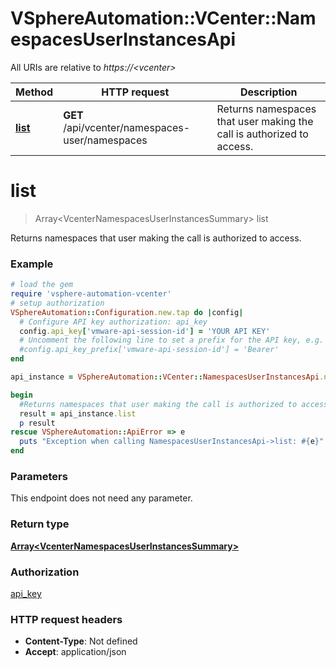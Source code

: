 # VSphereAutomation::VCenter::NamespacesUserInstancesApi

All URIs are relative to *https://&lt;vcenter&gt;*

Method | HTTP request | Description
------------- | ------------- | -------------
[**list**](NamespacesUserInstancesApi.md#list) | **GET** /api/vcenter/namespaces-user/namespaces | Returns namespaces that user making the call is authorized to access.


# **list**
> Array&lt;VcenterNamespacesUserInstancesSummary&gt; list

Returns namespaces that user making the call is authorized to access.

### Example
```ruby
# load the gem
require 'vsphere-automation-vcenter'
# setup authorization
VSphereAutomation::Configuration.new.tap do |config|
  # Configure API key authorization: api_key
  config.api_key['vmware-api-session-id'] = 'YOUR API KEY'
  # Uncomment the following line to set a prefix for the API key, e.g. 'Bearer' (defaults to nil)
  #config.api_key_prefix['vmware-api-session-id'] = 'Bearer'
end

api_instance = VSphereAutomation::VCenter::NamespacesUserInstancesApi.new

begin
  #Returns namespaces that user making the call is authorized to access.
  result = api_instance.list
  p result
rescue VSphereAutomation::ApiError => e
  puts "Exception when calling NamespacesUserInstancesApi->list: #{e}"
end
```

### Parameters
This endpoint does not need any parameter.

### Return type

[**Array&lt;VcenterNamespacesUserInstancesSummary&gt;**](VcenterNamespacesUserInstancesSummary.md)

### Authorization

[api_key](../README.md#api_key)

### HTTP request headers

 - **Content-Type**: Not defined
 - **Accept**: application/json



